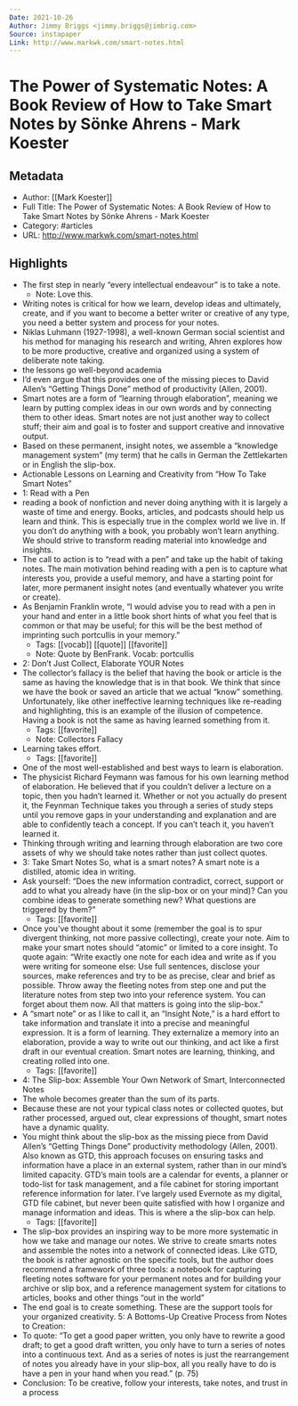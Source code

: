 ```yaml
---
Date: 2021-10-26
Author: Jimmy Briggs <jimmy.briggs@jimbrig.com>
Source: instapaper
Link: http://www.markwk.com/smart-notes.html
---
```

# The Power of Systematic Notes: A Book Review of How to Take Smart Notes by Sönke Ahrens - Mark Koester

## Metadata
- Author: [[Mark Koester]]
- Full Title: The Power of Systematic Notes: A Book Review of How to Take Smart Notes by Sönke Ahrens - Mark Koester
- Category: #articles
- URL: http://www.markwk.com/smart-notes.html

## Highlights
- The first step in nearly “every intellectual endeavour” is to take a note.
    - Note: Love this.
- Writing notes is critical for how we learn, develop ideas and ultimately, create, and if you want to become a better writer or creative of any type, you need a better system and process for your notes.
- Niklas Luhmann (1927-1998), a well-known German social scientist and his method for managing his research and writing, Ahren explores how to be more productive, creative and organized using a system of deliberate note taking.
- the lessons go well-beyond academia
- I’d even argue that this provides one of the missing pieces to David Allen’s “Getting Things Done” method of productivity (Allen, 2001).
- Smart notes are a form of “learning through elaboration”, meaning we learn by putting complex ideas in our own words and by connecting them to other ideas. Smart notes are not just another way to collect stuff; their aim and goal is to foster and support creative and innovative output.
- Based on these permanent, insight notes, we assemble a “knowledge management system” (my term) that he calls in German the Zettlekarten or in English the slip-box.
- Actionable Lessons on Learning and Creativity from “How To Take Smart Notes”
- 1: Read with a Pen
- reading a book of nonfiction and never doing anything with it is largely a waste of time and energy. Books, articles, and podcasts should help us learn and think. This is especially true in the complex world we live in. If you don’t do anything with a book, you probably won’t learn anything. We should strive to transform reading material into knowledge and insights.
- The call to action is to “read with a pen” and take up the habit of taking notes. The main motivation behind reading with a pen is to capture what interests you, provide a useful memory, and have a starting point for later, more permanent insight notes (and eventually whatever you write or create).
- As Benjamin Franklin wrote, “I would advise you to read with a pen in your hand and enter in a little book short hints of what you feel that is common or that may be useful; for this will be the best method of imprinting such portcullis in your memory.”
    - Tags: [[vocab]] [[quote]] [[favorite]] 
    - Note: Quote by BenFrank. Vocab: portcullis
- 2: Don’t Just Collect, Elaborate YOUR Notes
- The collector’s fallacy is the belief that having the book or article is the same as having the knowledge that is in that book. We think that since we have the book or saved an article that we actual “know” something. Unfortunately, like other ineffective learning techniques like re-reading and highlighting, this is an example of the illusion of competence. Having a book is not the same as having learned something from it.
    - Tags: [[favorite]] 
    - Note: Collectors Fallacy
- Learning takes effort.
    - Tags: [[favorite]] 
- One of the most well-established and best ways to learn is elaboration.
- The physicist Richard Feymann was famous for his own learning method of elaboration. He believed that if you couldn’t deliver a lecture on a topic, then you hadn’t learned it. Whether or not you actually do present it, the Feynman Technique takes you through a series of study steps until you remove gaps in your understanding and explanation and are able to confidently teach a concept. If you can’t teach it, you haven’t learned it.
- Thinking through writing and learning through elaboration are two core assets of why we should take notes rather than just collect quotes.
- 3: Take Smart Notes
  So, what is a smart notes? A smart note is a distilled, atomic idea in writing.
- Ask yourself:
  “Does the new information contradict, correct, support or add to what you already have (in the slip-box or on your mind)? Can you combine ideas to generate something new? What questions are triggered by them?”
    - Tags: [[favorite]] 
- Once you’ve thought about it some (remember the goal is to spur divergent thinking, not more passive collecting), create your note.
  Aim to make your smart notes should “atomic” or limited to a core insight. To quote again:
  “Write exactly one note for each idea and write as if you were writing for someone else: Use full sentences, disclose your sources, make references and try to be as precise, clear and brief as possible. Throw away the fleeting notes from step one and put the literature notes from step two into your reference system. You can forget about them now. All that matters is going into the slip-box.”
- A “smart note” or as I like to call it, an “Insight Note,” is a hard effort to take information and translate it into a precise and meaningful expression. It is a form of learning. They externalize a memory into an elaboration, provide a way to write out our thinking, and act like a first draft in our eventual creation. Smart notes are learning, thinking, and creating rolled into one.
    - Tags: [[favorite]] 
- 4: The Slip-box: Assemble Your Own Network of Smart, Interconnected Notes
- The whole becomes greater than the sum of its parts.
- Because these are not your typical class notes or collected quotes, but rather processed, argued out, clear expressions of thought, smart notes have a dynamic quality.
- You might think about the slip-box as the missing piece from David Allen’s “Getting Things Done” productivity methodology (Allen, 2001). Also known as GTD, this approach focuses on ensuring tasks and information have a place in an external system, rather than in our mind’s limited capacity. GTD’s main tools are a calendar for events, a planner or todo-list for task management, and a file cabinet for storing important reference information for later. I’ve largely used Evernote as my digital, GTD file cabinet, but never been quite satisfied with how I organize and manage information and ideas. This is where a the slip-box can help.
    - Tags: [[favorite]] 
- The slip-box provides an inspiring way to be more more systematic in how we take and manage our notes. We strive to create smarts notes and assemble the notes into a network of connected ideas. Like GTD, the book is rather agnostic on the specific tools, but the author does recommend a framework of three tools:
  a notebook for capturing fleeting notes
  software for your permanent notes and for building your archive or slip box, and
  a reference management system for citations to articles, books and other things “out in the world”
- The end goal is to create something. These are the support tools for your organized creativity.
  5: A Bottoms-Up Creative Process from Notes to Creation:
- To quote:
  “To get a good paper written, you only have to rewrite a good draft; to get a good draft written, you only have to turn a series of notes into a continuous text. And as a series of notes is just the rearrangement of notes you already have in your slip-box, all you really have to do is have a pen in your hand when you read.” (p. 75)
- Conclusion: To be creative, follow your interests, take notes, and trust in a process
